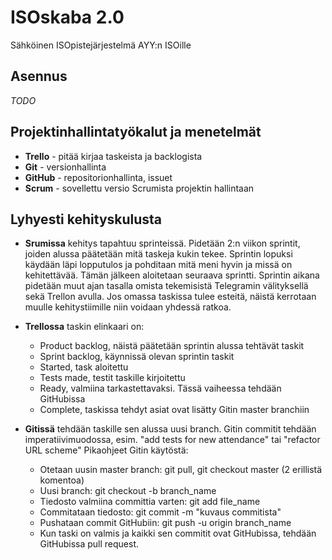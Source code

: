 # ISOskaba 2.0
Sähköinen ISOpistejärjestelmä AYY:n ISOille

## Asennus

*TODO*

## Projektinhallintatyökalut ja menetelmät

- **Trello** - pitää kirjaa taskeista ja backlogista 
- **Git** - versionhallinta
- **GitHub** - repositorionhallinta, issuet
- **Scrum** - sovellettu versio Scrumista projektin hallintaan

## Lyhyesti kehityskulusta

- **Srumissa** kehitys tapahtuu sprinteissä. Pidetään 2:n viikon sprintit, joiden alussa päätetään mitä taskeja kukin tekee. Sprintin lopuksi käydään läpi lopputulos ja pohditaan mitä meni hyvin ja missä on kehitettävää. Tämän jälkeen aloitetaan seuraava sprintti. Sprintin aikana pidetään muut ajan tasalla omista tekemisistä Telegramin välityksellä sekä Trellon avulla. Jos omassa taskissa tulee esteitä, näistä kerrotaan muulle kehitystiimille niin voidaan yhdessä ratkoa. 
- **Trellossa** taskin elinkaari on:
  * Product backlog, näistä päätetään sprintin alussa tehtävät taskit
  * Sprint backlog, käynnissä olevan sprintin taskit
  * Started, task aloitettu
  * Tests made, testit taskille kirjoitettu
  * Ready, valmiina tarkastettavaksi. Tässä vaiheessa tehdään GitHubissa 
  * Complete, taskissa tehdyt asiat ovat lisätty Gitin master branchiin
  
- **Gitissä** tehdään taskille sen alussa uusi branch. Gitin commitit tehdään imperatiivimuodossa, esim. "add tests for new attendance" tai "refactor URL scheme" Pikaohjeet Gitin käytöstä:
  * Otetaan uusin master branch: git pull, git checkout master (2 erillistä komentoa)
  * Uusi branch: git checkout -b branch_name
  * Tiedosto valmiina committia varten: git add file_name
  * Commitataan tiedosto: git commit -m "kuvaus commitista"
  * Pushataan commit GitHubiin: git push -u origin branch_name 
  * Kun taski on valmis ja kaikki sen commitit ovat GitHubissa, tehdään GitHubissa pull request.
  
